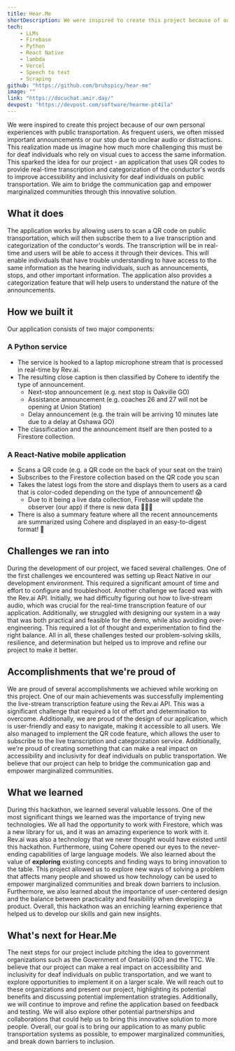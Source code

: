 ```yaml
---
title: Hear.Me
shortDescription: We were inspired to create this project because of our own personal experiences with public transportation. As frequent users, we often missed important announcements or our stop due to unclear audio or distractions. This realization made us imagine how much more challenging this must be for deaf individuals who rely on visual cues to access the same information. This sparked the idea for our project - an application that uses QR codes to provide real-time transcription and categorization of the conductor's words to improve accessibility and inclusivity for deaf individuals on public transportation. We aim to bridge the communication gap and empower marginalized communities through this innovative solution.
tech: 
    - LLMs
    - Firebase
    - Python
    - React Native
    - lambda
    - Vercel
    - Speech to text
    - Scraping
github: "https://github.com/bruhspicy/hear-me"
image: ""
link: "https://docuchat.amir.day/"
devpost: "https://devpost.com/software/hearme-pt4ila"
---
```

We were inspired to create this project because of our own personal experiences with public transportation. As frequent users, we often missed important announcements or our stop due to unclear audio or distractions. This realization made us imagine how much more challenging this must be for deaf individuals who rely on visual cues to access the same information. This sparked the idea for our project - an application that uses QR codes to provide real-time transcription and categorization of the conductor's words to improve accessibility and inclusivity for deaf individuals on public transportation. We aim to bridge the communication gap and empower marginalized communities through this innovative solution.

## **What it does**

The application works by allowing users to scan a QR code on public transportation, which will then subscribe them to a live transcription and categorization of the conductor's words. The transcription will be in real-time and users will be able to access it through their devices. This will enable individuals that have trouble understanding to have access to the same information as the hearing individuals, such as announcements, stops, and other important information. The application also provides a categorization feature that will help users to understand the nature of the announcements.

## **How we built it**

Our application consists of two major components:

### **A Python service**

- The service is hooked to a laptop microphone stream that is processed in real-time by Rev.ai.
- The resulting close caption is then classified by Cohere to identify the type of announcement.
    - Next-stop announcement (e.g. next stop is Oakville GO)
    - Assistance announcement (e.g. coaches 26 and 27 will not be opening at Union Station)
    - Delay announcement (e.g. the train will be arriving 10 minutes late due to a delay at Oshawa GO)
- The classification and the announcement itself are then posted to a Firestore collection.

### **A React-Native mobile application**

- Scans a QR code (e.g. a QR code on the back of your seat on the train)
- Subscribes to the Firestore collection based on the QR code you scan
- Takes the latest logs from the store and displays them to users as a card that is color-coded depending on the type of announcement! 😱
    - Due to it being a live data collection, Firebase will update the observer (our app) if there is new data 🎉🎉🎉
- There is also a summary feature where all the recent announcements are summarized using Cohere and displayed in an easy-to-digest format! 🫡

## **Challenges we ran into**

During the development of our project, we faced several challenges. One of the first challenges we encountered was setting up React Native in our development environment. This required a significant amount of time and effort to configure and troubleshoot. Another challenge we faced was with the Rev.ai API. Initially, we had difficulty figuring out how to live-stream audio, which was crucial for the real-time transcription feature of our application. Additionally, we struggled with designing our system in a way that was both practical and feasible for the demo, while also avoiding over-engineering. This required a lot of thought and experimentation to find the right balance. All in all, these challenges tested our problem-solving skills, resilience, and determination but helped us to improve and refine our project to make it better.

## **Accomplishments that we're proud of**

We are proud of several accomplishments we achieved while working on this project. One of our main achievements was successfully implementing the live-stream transcription feature using the Rev.ai API. This was a significant challenge that required a lot of effort and determination to overcome. Additionally, we are proud of the design of our application, which is user-friendly and easy to navigate, making it accessible to all users. We also managed to implement the QR code feature, which allows the user to subscribe to the live transcription and categorization service. Additionally, we're proud of creating something that can make a real impact on accessibility and inclusivity for deaf individuals on public transportation. We believe that our project can help to bridge the communication gap and empower marginalized communities.

## **What we learned**

During this hackathon, we learned several valuable lessons. One of the most significant things we learned was the importance of trying new technologies. We all had the opportunity to work with Firestore, which was a new library for us, and it was an amazing experience to work with it. Rev.ai was also a technology that we never thought would have existed until this hackathon. Furthermore, using Cohere opened our eyes to the never-ending capabilities of large language models. We also learned about the value of **exploring** existing concepts and finding ways to bring innovation to the table. This project allowed us to explore new ways of solving a problem that affects many people and showed us how technology can be used to empower marginalized communities and break down barriers to inclusion. Furthermore, we also learned about the importance of user-centered design and the balance between practicality and feasibility when developing a product. Overall, this hackathon was an enriching learning experience that helped us to develop our skills and gain new insights.

## **What's next for Hear.Me**

The next steps for our project include pitching the idea to government organizations such as the Government of Ontario (GO) and the TTC. We believe that our project can make a real impact on accessibility and inclusivity for deaf individuals on public transportation, and we want to explore opportunities to implement it on a larger scale. We will reach out to these organizations and present our project, highlighting its potential benefits and discussing potential implementation strategies. Additionally, we will continue to improve and refine the application based on feedback and testing. We will also explore other potential partnerships and collaborations that could help us to bring this innovative solution to more people. Overall, our goal is to bring our application to as many public transportation systems as possible, to empower marginalized communities, and break down barriers to inclusion.
